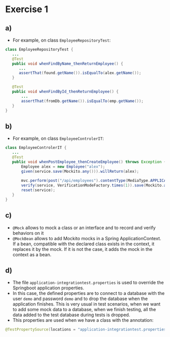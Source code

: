 # Exercise 1
## a)
 - For example, on class `EmployeeRepositoryTest`:
 ```java
 class EmployeeRepositoryTest {
    ...
    @Test
    public void whenFindByName_thenReturnEmployee() {
       ...
       assertThat(found.getName()).isEqualTo(alex.getName());
    }

    @Test
    public void whenFindById_thenReturnEmployee() {
        ...
        assertThat(fromDb.getName()).isEqualTo(emp.getName());
    }
}
```

## b) 
 - For example, on class `EmployeeControlerIT`:
 ```java
class EmployeeControlerIT {
    ...
    @Test
    public void whenPostEmployee_thenCreateEmployee() throws Exception {
        Employee alex = new Employee("alex");
        given(service.save(Mockito.any())).willReturn(alex);
    
        mvc.perform(post("/api/employees").contentType(MediaType.APPLICATION_JSON).content(JsonUtil.toJson(alex))).andExpect(status().isCreated()).andExpect(jsonPath("$.name", is("alex")));
        verify(service, VerificationModeFactory.times(1)).save(Mockito.any());
        reset(service);
    }
}
```

## c)
 - `@Mock` allows to mock a class or an interface and to record and verify behaviors on it
 - `@MockBean` allows to add Mockito mocks in a Spring ApplicationContext. If a bean, compatible with the declared class exists in the context, it replaces it by the mock. If it is not the case, it adds the mock in the context as a bean.

## d)
 - The file `application-integrationtest.properties` is used to override the Springboot application properties.
 - In this case, the defined properties are to connect to a database with the user `demo` and password `demo` and to drop the database when the application finishes. This is very usual in test scenarios, when we want to add some mock data to a database, when we finish testing, all the data added to the test database during tests is dropped.
 - This properties are used when we have a class with the annotation:
 ```java
@TestPropertySource(locations = "application-integrationtest.properties")
```
